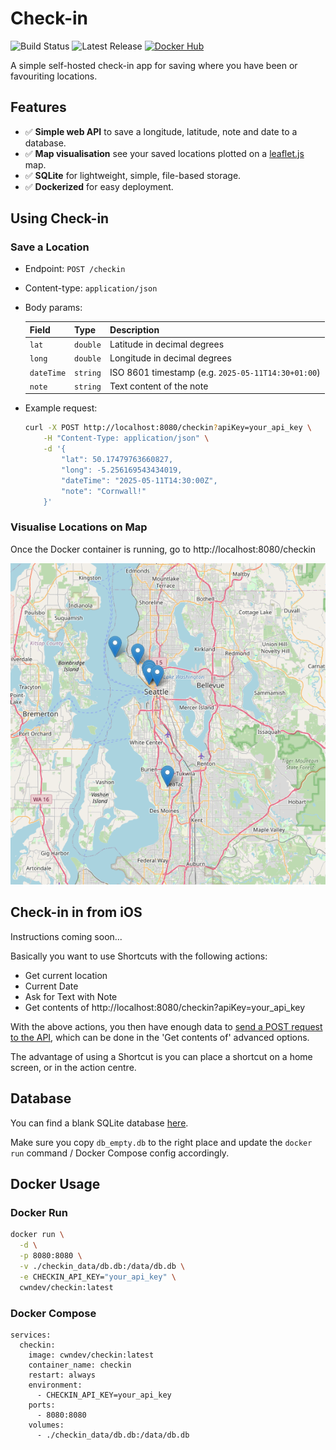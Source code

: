 # Check-in

![Build Status](https://img.shields.io/github/actions/workflow/status/cwn-dev/checkin/docker-publish.yml?branch=main)
![Latest Release](https://img.shields.io/github/v/release/cwn-dev/checkin)
[![Docker Hub](https://img.shields.io/badge/Docker%20Hub-Check%20in-blue?logo=docker)](https://hub.docker.com/r/cwndev/checkin)

A simple self-hosted check-in app for saving where you have been or favouriting locations.

## Features

- ✅ **Simple web API** to save a longitude, latitude, note and date to a database.  
- ✅ **Map visualisation** see your saved locations plotted on a [leaflet.js](https://leafletjs.com/) map.
- ✅ **SQLite** for lightweight, simple, file-based storage.  
- ✅ **Dockerized** for easy deployment.  

## Using Check-in

### Save a Location

* Endpoint: `POST /checkin`
* Content-type: `application/json`
* Body params: 
  
    | Field       | Type     | Description                                   |
    | ----------- | -------- | --------------------------------------------- |
    | `lat`  | `double`  | Latitude in decimal degrees                   |
    | `long` | `double`  | Longitude in decimal degrees                  |
    | `dateTime`      | `string` | ISO 8601 timestamp (e.g. `2025-05-11T14:30+01:00`) |
    | `note`      | `string` | Text content of the note                      |
* Example request:
    ```bash
    curl -X POST http://localhost:8080/checkin?apiKey=your_api_key \
        -H "Content-Type: application/json" \
        -d '{
            "lat": 50.17479763660827,
            "long": -5.256169543434019,
            "dateTime": "2025-05-11T14:30:00Z",
            "note": "Cornwall!"
        }'
    ```

### Visualise Locations on Map

Once the Docker container is running, go to http://localhost:8080/checkin

![checkin map screenshot](./screenshot.png)

## Check-in in from iOS

Instructions coming soon...

Basically you want to use Shortcuts with the  following actions:

* Get current location
* Current Date
* Ask for Text with Note
* Get contents of http://localhost:8080/checkin?apiKey=your_api_key

With the above actions, you then have enough data to [send a POST request to the API](#save-a-location), which can be done in the 'Get contents of' advanced options.

The advantage of using a Shortcut is you can place a shortcut on a home screen, or in the action centre.

## Database

You can find a blank SQLite database [here](./db_empty.db).

Make sure you copy `db_empty.db` to the right place and update the `docker run` command / Docker Compose config accordingly.

## Docker Usage

### Docker Run

```bash
docker run \
  -d \
  -p 8080:8080 \
  -v ./checkin_data/db.db:/data/db.db \
  -e CHECKIN_API_KEY="your_api_key" \
  cwndev/checkin:latest
```

### Docker Compose

```
services:
  checkin:
    image: cwndev/checkin:latest
    container_name: checkin
    restart: always
    environment:
      - CHECKIN_API_KEY=your_api_key
    ports:
      - 8080:8080
    volumes:
      - ./checkin_data/db.db:/data/db.db
```